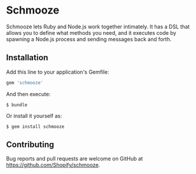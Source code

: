# Schmooze

Schmooze lets Ruby and Node.js work together intimately. It has a DSL that allows you to define what methods you need, and it executes code by spawning a Node.js process and sending messages back and forth.

## Installation

Add this line to your application's Gemfile:

```ruby
gem 'schmooze'
```

And then execute:

    $ bundle

Or install it yourself as:

    $ gem install schmooze


## Contributing

Bug reports and pull requests are welcome on GitHub at https://github.com/Shopify/schmooze.

